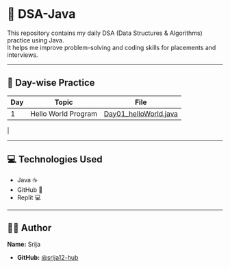 # 📘 DSA-Java

This repository contains my daily DSA (Data Structures & Algorithms) practice using Java.  
It helps me improve problem-solving and coding skills for placements and interviews.

---

## 📅 Day-wise Practice

| Day | Topic | File |
|-----|--------|------|
| 1 | Hello World Program | [Day01_helloWorld.java](Day01_helloworld/Day01_helloWorld.java)
 |

---

## 💻 Technologies Used

- Java ☕
- GitHub 🐙
- Replit 💻

---

## 🙋‍♂️ Author

**Name:** Srija
- **GitHub:** [@srija12-hub](https://github.com/srija12-hub)

